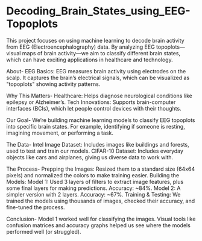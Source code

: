 # Decoding_Brain_States_using_EEG-Topoplots

This project focuses on using machine learning to decode brain activity from EEG (Electroencephalography) data. By analyzing EEG topoplots—visual maps of brain activity—we aim to classify different brain states, which can have exciting applications in healthcare and technology.

About-
EEG Basics: EEG measures brain activity using electrodes on the scalp. It captures the brain’s electrical signals, which can be visualized as "topoplots" showing activity patterns.

Why This Matters-
Healthcare: Helps diagnose neurological conditions like epilepsy or Alzheimer’s.
Tech Innovations: Supports brain-computer interfaces (BCIs), which let people control devices with their thoughts.

Our Goal-
We’re building machine learning models to classify EEG topoplots into specific brain states. For example, identifying if someone is resting, imagining movement, or performing a task.

The Data-
Intel Image Dataset: Includes images like buildings and forests, used to test and train our models.
CIFAR-10 Dataset: Includes everyday objects like cars and airplanes, giving us diverse data to work with.

The Process-
Prepping the Images: Resized them to a standard size (64x64 pixels) and normalized the colors to make training easier.
Building the Models:
Model 1: Used 3 layers of filters to extract image features, plus some final layers for making predictions. Accuracy: ~84%.
Model 2: A simpler version with 2 layers. Accuracy: ~67%.
Training & Testing: We trained the models using thousands of images, checked their accuracy, and fine-tuned the process.

Conclusion-
Model 1 worked well for classifying the images.
Visual tools like confusion matrices and accuracy graphs helped us see where the models performed well (or struggled).
